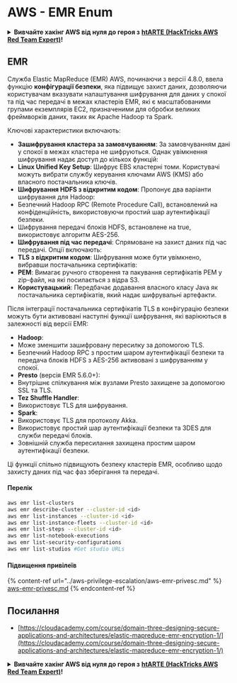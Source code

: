 # AWS - EMR Enum

<details>

<summary><strong>Вивчайте хакінг AWS від нуля до героя з</strong> <a href="https://training.hacktricks.xyz/courses/arte"><strong>htARTE (HackTricks AWS Red Team Expert)</strong></a><strong>!</strong></summary>

Інші способи підтримки HackTricks:

* Якщо ви хочете побачити вашу **компанію в рекламі на HackTricks** або **завантажити HackTricks у PDF** Перевірте [**ПЛАНИ ПІДПИСКИ**](https://github.com/sponsors/carlospolop)!
* Отримайте [**офіційний PEASS & HackTricks мерч**](https://peass.creator-spring.com)
* Відкрийте для себе [**Сім'ю PEASS**](https://opensea.io/collection/the-peass-family), нашу колекцію ексклюзивних [**NFT**](https://opensea.io/collection/the-peass-family)
* **Приєднуйтесь до** 💬 [**групи Discord**](https://discord.gg/hRep4RUj7f) або [**групи telegram**](https://t.me/peass) або **слідкуйте** за нами на **Twitter** 🐦 [**@hacktricks\_live**](https://twitter.com/hacktricks\_live)**.**
* **Поділіться своїми хакерськими трюками, надсилайте PR до** [**HackTricks**](https://github.com/carlospolop/hacktricks) та [**HackTricks Cloud**](https://github.com/carlospolop/hacktricks-cloud) репозиторіїв.

</details>

## EMR

Служба Elastic MapReduce (EMR) AWS, починаючи з версії 4.8.0, ввела функцію **конфігурації безпеки**, яка підвищує захист даних, дозволяючи користувачам вказувати налаштування шифрування для даних у спокої та під час передачі в межах кластерів EMR, які є масштабованими групами екземплярів EC2, призначеними для обробки великих фреймворків даних, таких як Apache Hadoop та Spark.

Ключові характеристики включають:

* **Зашифрування кластера за замовчуванням**: За замовчуванням дані у спокої в межах кластера не шифруються. Однак увімкнення шифрування надає доступ до кількох функцій:
* **Linux Unified Key Setup**: Шифрує EBS кластерні томи. Користувачі можуть вибрати службу керування ключами AWS (KMS) або власного постачальника ключів.
* **Шифрування HDFS з відкритим кодом**: Пропонує два варіанти шифрування для Hadoop:
* Безпечний Hadoop RPC (Remote Procedure Call), встановлений на конфіденційність, використовуючи простий шар аутентифікації безпеки.
* Шифрування передачі блоків HDFS, встановлене на true, використовує алгоритм AES-256.
* **Шифрування під час передачі**: Спрямоване на захист даних під час передачі. Опції включають:
* **TLS з відкритим кодом**: Шифрування може бути увімкнено, вибравши постачальника сертифікатів:
* **PEM**: Вимагає ручного створення та пакування сертифікатів PEM у zip-файл, на які посилається з відра S3.
* **Користувацький**: Передбачає додавання власного класу Java як постачальника сертифікатів, який надає шифрувальні артефакти.

Після інтеграції постачальника сертифікатів TLS в конфігурацію безпеки можуть бути активовані наступні функції шифрування, які варіюються в залежності від версії EMR:

* **Hadoop**:
* Може зменшити зашифровану пересилку за допомогою TLS.
* Безпечний Hadoop RPC з простим шаром аутентифікації безпеки та передача блоків HDFS з AES-256 активовані з шифруванням у спокої.
* **Presto** (версія EMR 5.6.0+):
* Внутрішнє спілкування між вузлами Presto захищене за допомогою SSL та TLS.
* **Tez Shuffle Handler**:
* Використовує TLS для шифрування.
* **Spark**:
* Використовує TLS для протоколу Akka.
* Використовує простий шар аутентифікації безпеки та 3DES для служби передачі блоків.
* Зовнішній служба пересилання захищена простим шаром аутентифікації безпеки.

Ці функції спільно підвищують безпеку кластерів EMR, особливо щодо захисту даних під час фаз зберігання та передачі. 

#### Перелік
```bash
aws emr list-clusters
aws emr describe-cluster --cluster-id <id>
aws emr list-instances --cluster-id <id>
aws emr list-instance-fleets --cluster-id <id>
aws emr list-steps --cluster-id <id>
aws emr list-notebook-executions
aws emr list-security-configurations
aws emr list-studios #Get studio URLs
```
#### Підвищення привілеїв

{% content-ref url="../aws-privilege-escalation/aws-emr-privesc.md" %}
[aws-emr-privesc.md](../aws-privilege-escalation/aws-emr-privesc.md)
{% endcontent-ref %}

## Посилання

* [https://cloudacademy.com/course/domain-three-designing-secure-applications-and-architectures/elastic-mapreduce-emr-encryption-1/](https://cloudacademy.com/course/domain-three-designing-secure-applications-and-architectures/elastic-mapreduce-emr-encryption-1/)

<details>

<summary><strong>Вивчайте хакінг AWS від нуля до героя з</strong> <a href="https://training.hacktricks.xyz/courses/arte"><strong>htARTE (HackTricks AWS Red Team Expert)</strong></a><strong>!</strong></summary>

Інші способи підтримки HackTricks:

* Якщо ви хочете побачити вашу **компанію рекламовану в HackTricks** або **завантажити HackTricks у форматі PDF**, перевірте [**ПЛАНИ ПІДПИСКИ**](https://github.com/sponsors/carlospolop)!
* Отримайте [**офіційний PEASS & HackTricks мерч**](https://peass.creator-spring.com)
* Відкрийте для себе [**Сім'ю PEASS**](https://opensea.io/collection/the-peass-family), нашу колекцію ексклюзивних [**NFT**](https://opensea.io/collection/the-peass-family)
* **Приєднуйтесь до** 💬 [**групи Discord**](https://discord.gg/hRep4RUj7f) або [**групи Telegram**](https://t.me/peass) або **слідкуйте** за нами на **Twitter** 🐦 [**@hacktricks\_live**](https://twitter.com/hacktricks\_live)**.**
* **Поділіться своїми хакерськими трюками, надсилайте PR до** [**HackTricks**](https://github.com/carlospolop/hacktricks) та [**HackTricks Cloud**](https://github.com/carlospolop/hacktricks-cloud) репозиторіїв.

</details>
